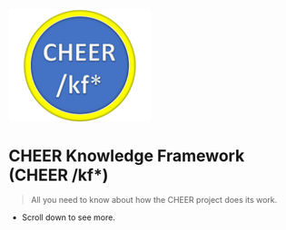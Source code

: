 <!--- ![logo](_media/CHEER_kf_logo.svg) --->

<img src="_media/CHEER_logo.svg" width=250/>

# CHEER Knowledge Framework (CHEER /kf*)

> All you need to know about how the CHEER project does its work.

- Scroll down to see more.


